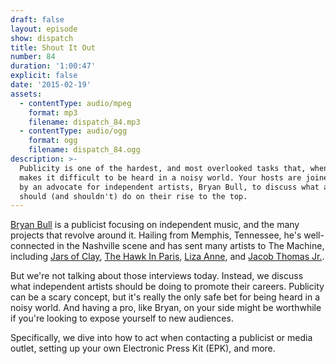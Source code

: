 ```yaml
---
draft: false
layout: episode
show: dispatch
title: Shout It Out
number: 84
duration: '1:00:47'
explicit: false
date: '2015-02-19'
assets:
  - contentType: audio/mpeg
    format: mp3
    filename: dispatch_84.mp3
  - contentType: audio/ogg
    format: ogg
    filename: dispatch_84.ogg
description: >-
  Publicity is one of the hardest, and most overlooked tasks that, when ignored,
  makes it difficult to be heard in a noisy world. Your hosts are joined today
  by an advocate for independent artists, Bryan Bull, to discuss what acts
  should (and shouldn't) do on their rise to the top.
---
```

[Bryan Bull](http://bullhornpublicity.com) is a publicist focusing on independent music, and the many projects that revolve around it. Hailing from Memphis, Tennessee, he's well-connected in the Nashville scene and has sent many artists to The Machine, including [Jars of Clay](https://nicholaswyoung.com/programs/inside-the-machine/34), [The Hawk In Paris](https://nicholaswyoung.com/programs/inside-the-machine/16), [Liza Anne](https://nicholaswyoung.com/programs/inside-the-machine/57), and [Jacob Thomas Jr.](https://nicholaswyoung.com/programs/inside-the-machine/47).

But we're not talking about those interviews today. Instead, we discuss what independent artists should be doing to promote their careers. Publicity can be a scary concept, but it's really the only safe bet for being heard in a noisy world. And having a pro, like Bryan, on your side might be worthwhile if you're looking to expose yourself to new audiences.

Specifically, we dive into how to act when contacting a publicist or media outlet, setting up your own Electronic Press Kit (EPK), and more.